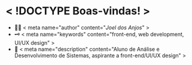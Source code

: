 # < !DOCTYPE Boas-vindas! >

- 👨‍💻 < meta name="author" content="*Joel dos Anjos*" >
- 🗝 < meta name="keywords" content="front-end, web development, UI/UX design" >
- 💬 < meta name="description" content="Aluno de Análise e Desenvolvimento de Sistemas, aspirante a front-end/UI/UX design" >
